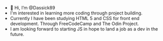 - 👋 Hi, I’m @Dassick89
- I'm interested in learning more coding through project building.
- Currently I have been studying HTML 5 and CSS for front end development. Through FreeCodeCamp and The Odin Project.
- I am looking forward to starting JS in hope to land a job as a dev in the future.

<!---
Dassick89/Dassick89 is a ✨ special ✨ repository because its `README.md` (this file) appears on your GitHub profile.
You can click the Preview link to take a look at your changes.
--->
